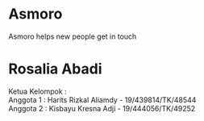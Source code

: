 # Asmoro
Asmoro helps new people get in touch

# Rosalia Abadi
Ketua Kelompok : <br>
Anggota 1 : Harits Rizkal Aliamdy - 19/439814/TK/48544 <br>
Anggota 2 : Kisbayu Kresna Adji - 19/444056/TK/49252


